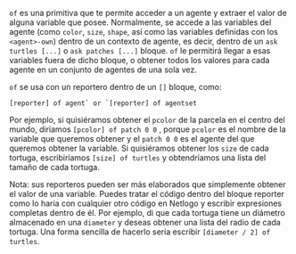 ﻿`of` es una primitiva que te permite acceder a un agente y extraer el valor de alguna variable que posee. Normalmente, se accede a las variables del agente (como `color`, `size`, `shape`, así como las variables definidas con los `<agent>-own`) dentro de un contexto de agente, es decir, dentro de un `ask turtles [...]` o `ask patches [...]` bloque. `of` le permitirá llegar a esas variables fuera de dicho bloque, o obtener todos los valores para cada agente en un conjunto de agentes de una sola vez.

`of` se usa con un reportero dentro de un `[]` bloque, como:

```[reporter] of agent` or `[reporter] of agentset ```

 Por ejemplo, si quisiéramos obtener el `pcolor` de la parcela en el centro del mundo, diríamos `[pcolor] of patch 0 0` , porque `pcolor` es el nombre de la variable que queremos obtener y el `patch 0 0` es el agente del que queremos obtener la variable. Si quisiéramos obtener los `size` de cada tortuga, escribiríamos `[size] of turtles` y obtendríamos una lista del tamaño de cada tortuga.

Nota: sus reporteros pueden ser más elaborados que simplemente obtener el valor de una variable. Puedes tratar el código dentro del bloque reporter como lo haría con cualquier otro código en Netlogo y escribir expresiones completas dentro de él. Por ejemplo, di que cada tortuga tiene un diámetro almacenado en una `diameter` y deseas obtener una lista del radio de cada tortuga. Una forma sencilla de hacerlo sería escribir `[diameter / 2] of turtles`.